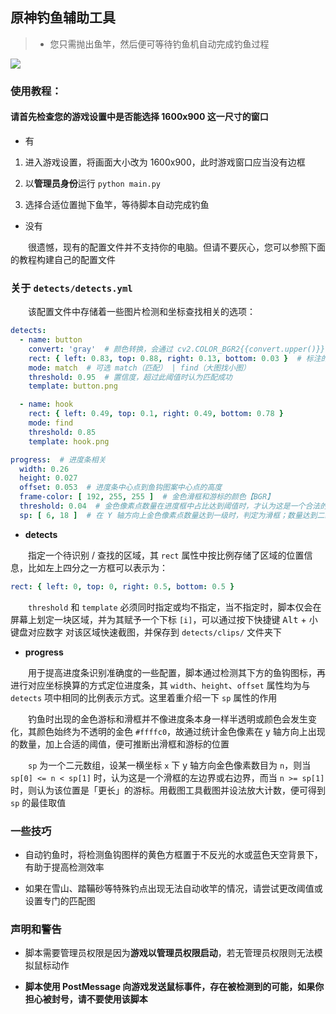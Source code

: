 ## 原神钓鱼辅助工具

> * 您只需抛出鱼竿，然后便可等待钓鱼机自动完成钓鱼过程
 
![](./blob/master/images/demo.png)

### 使用教程：

#### 请首先检查您的游戏设置中是否能选择 **1600x900** 这一尺寸的窗口

* 有

1. 进入游戏设置，将画面大小改为 1600x900，此时游戏窗口应当没有边框

2. 以**管理员身份**运行 `python main.py`

3. 选择合适位置抛下鱼竿，等待脚本自动完成钓鱼

* 没有

&emsp;&emsp;很遗憾，现有的配置文件并不支持你的电脑。但请不要灰心，您可以参照下面的教程构建自己的配置文件

### 关于 `detects/detects.yml`

&emsp;&emsp;该配置文件中存储着一些图片检测和坐标查找相关的选项：

```yaml
detects:
  - name: button
    convert: 'gray'  # 颜色转换，会通过 cv2.COLOR_BGR2{{convert.upper()}} 进行转换
    rect: { left: 0.83, top: 0.88, right: 0.13, bottom: 0.03 }  # 标注的矩形框
    mode: match  # 可选 match（匹配） | find（大图找小图）
    threshold: 0.95  # 置信度，超过此阈值时认为匹配成功
    template: button.png

  - name: hook
    rect: { left: 0.49, top: 0.1, right: 0.49, bottom: 0.78 }
    mode: find
    threshold: 0.85
    template: hook.png

progress:  # 进度条相关
  width: 0.26
  height: 0.027
  offset: 0.053  # 进度条中心点到鱼钩图案中心点的高度
  frame-color: [ 192, 255, 255 ]  # 金色滑框和游标的颜色【BGR】
  threshold: 0.04  # 金色像素点数量在进度框中占比达到阈值时，才认为这是一个合法的进度条
  sp: [ 6, 18 ]  # 在 Y 轴方向上金色像素点数量达到一级时，判定为滑框；数量达到二级时，判定为游标
```

* **detects**

&emsp;&emsp;指定一个待识别 / 查找的区域，其 `rect` 属性中按比例存储了区域的位置信息，比如左上四分之一方框可以表示为：

```yaml
rect: { left: 0, top: 0, right: 0.5, bottom: 0.5 }
```

&emsp;&emsp;`threshold` 和 `template` 必须同时指定或均不指定，当不指定时，脚本仅会在屏幕上划定一块区域，并为其赋予一个下标 `[i]`，可以通过按下快捷键 <kbd>Alt</kbd> + <kbd>小键盘对应数字</kbd> 对该区域快速截图，并保存到 `detects/clips/` 文件夹下

* **progress**

&emsp;&emsp;用于提高进度条识别准确度的一些配置，脚本通过检测其下方的鱼钩图标，再进行对应坐标换算的方式定位进度条，其 `width`、`height`、`offset` 属性均为与 `detects` 项中相同的比例表示方式。这里着重介绍一下 `sp` 属性的作用

&emsp;&emsp;钓鱼时出现的金色游标和滑框并不像进度条本身一样半透明或颜色会发生变化，其颜色始终为不透明的金色 `#ffffc0`，故通过统计金色像素在 y 轴方向上出现的数量，加上合适的阈值，便可推断出滑框和游标的位置

&emsp;&emsp;`sp` 为一个二元数组，设某一横坐标 `x` 下 y 轴方向金色像素数目为 `n`，则当 `sp[0] <= n < sp[1]` 时，认为这是一个滑框的左边界或右边界，而当 `n >= sp[1]` 时，则认为该位置是「更长」的游标。用截图工具截图并设法放大计数，便可得到 `sp` 的最佳取值

### 一些技巧

* 自动钓鱼时，将检测鱼钩图样的黄色方框置于不反光的水或蓝色天空背景下，有助于提高检测效率

* 如果在雪山、踏鞴砂等特殊钓点出现无法自动收竿的情况，请尝试更改阈值或设置专门的匹配图

### 声明和警告

* 脚本需要管理员权限是因为**游戏以管理员权限启动**，若无管理员权限则无法模拟鼠标动作

* **脚本使用 PostMessage 向游戏发送鼠标事件，存在被检测到的可能，如果你担心被封号，请不要使用该脚本**
